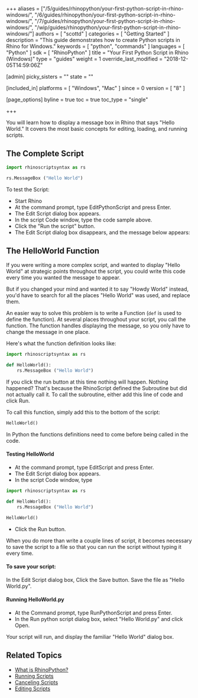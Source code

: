 +++
aliases = ["/5/guides/rhinopython/your-first-python-script-in-rhino-windows/", "/6/guides/rhinopython/your-first-python-script-in-rhino-windows/", "/7/guides/rhinopython/your-first-python-script-in-rhino-windows/", "/wip/guides/rhinopython/your-first-python-script-in-rhino-windows/"]
authors = [ "scottd" ]
categories = [ "Getting Started" ]
description = "This guide demonstrates how to create Python scripts in Rhino for Windows."
keywords = [ "python", "commands" ]
languages = [ "Python" ]
sdk = [ "RhinoPython" ]
title = "Your First Python Script in Rhino (Windows)"
type = "guides"
weight = 1
override_last_modified = "2018-12-05T14:59:06Z"

[admin]
picky_sisters = ""
state = ""

[included_in]
platforms = [ "Windows", "Mac" ]
since = 0
version = [ "8" ]

[page_options]
byline = true
toc = true
toc_type = "single"

+++


You will learn how to display a message box in Rhino that says "Hello World."  It covers the most basic concepts for editing, loading, and running scripts.

## The Complete Script

```python
import rhinoscriptsyntax as rs

rs.MessageBox ("Hello World")
```
To test the Script:

- Start Rhino
- At the command prompt, type EditPythonScript and press Enter.
- The Edit Script dialog box appears.
- In the script Code window, type the code sample above.
- Click the "Run the script" button.
- The Edit Script dialog box disappears, and the message below appears:

## The HelloWorld Function

If you were writing a more complex script, and wanted to display "Hello World" at strategic points throughout the script, you could write this code every time you wanted the message to appear.

But if you changed your mind and wanted it to say "Howdy World" instead, you'd have to search for all the places "Hello World" was used, and replace them.

An easier way to solve this problem is to write a Function (`def` is used to define the function).  At several places throughout your script, you call the function.  The function handles displaying the message, so you only have to change the message in one place.

Here's what the function definition looks like:

```python
import rhinoscriptsyntax as rs

def HelloWorld():
    rs.MessageBox ("Hello World")
```

If you click the run button at this time nothing will happen. Nothing happened? That's because the RhinoScript defined the Subroutine but did not actually call it. To call the subroutine, either add this line of code and click Run.

To call this function, simply add this to the bottom of the script:

```python
HelloWorld()
```

In Python the functions definitions need to come before being called in the code.

#### Testing HelloWorld

- At the command prompt, type EditScript and press Enter.
- The Edit Script dialog box appears.
- In the script Code window, type

```python
import rhinoscriptsyntax as rs

def HelloWorld():
    rs.MessageBox ("Hello World")

HelloWorld()
```
- Click the Run button.

When you do more than write a couple lines of script, it becomes necessary to save the script to a file so that you can run the script without typing it every time.

#### To save your script:

In the Edit Script dialog box, Click the Save button. Save the file as "Hello World.py".

#### Running HelloWorld.py

- At the Command prompt, type RunPythonScript and press Enter.
- In the Run python script dialog box, select "Hello World.py" and click Open.

Your script will run, and display the familiar "Hello World" dialog box.

## Related Topics

- [What is RhinoPython?](/guides/rhinopython/what-is-rhinopython)
- [Running Scripts](/guides/rhinopython/python-running-scripts)
- [Canceling Scripts](/guides/rhinopython/python-canceling-scripts)
- [Editing Scripts](/guides/rhinopython/python-editing-scripts)
